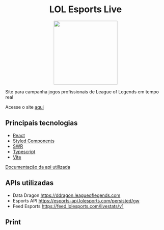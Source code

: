 <div align="center" style="display: flex; flex-direction: column; align-items: center;">
  <h1 align="center">LOL Esports Live</h1>
  <img src="http://ddragon.leagueoflegends.com/cdn/12.13.1/img/profileicon/5376.png"" width="200" height="200" />
</div>


Site para campanha jogos profissionais de League of Legends em tempo real

Acesse o site [aqui](https://lol-esports.vercel.app)

## Principais tecnologias
- [React](https://react.dev)
- [Styled Components](https://styled-components.com)
- [SWR](https://swr.vercel.app/pt-BR)
- [Typescript](https://www.typescriptlang.org)
- [Vite](https://vitejs.dev)

[Documentação da api utilizada](https://github.com/vickz84259/lolesports-api-docs)

## APIs utilizadas
- Data Dragon https://ddragon.leagueoflegends.com
- Esports API  https://esports-api.lolesports.com/persisted/gw
- Feed Esports https://feed.lolesports.com/livestats/v1

## Print
